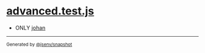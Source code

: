 # [advanced.test.js](../advanced.test.js)



- ONLY [johan](johan/johan.md)

---

<sub>
  Generated by <a href="https://github.com/jsenv/core/tree/main/packages/independent/snapshot">@jsenv/snapshot</a>
</sub>